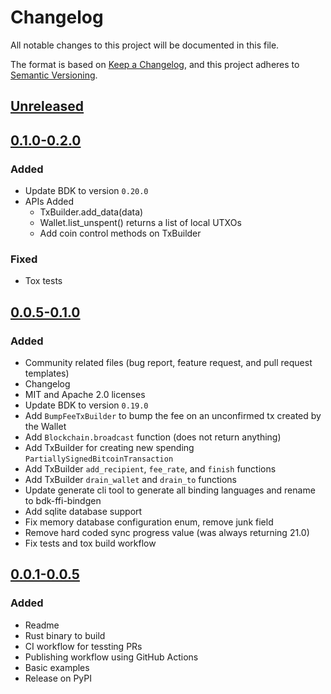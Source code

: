 # Changelog
All notable changes to this project will be documented in this file.

The format is based on [Keep a Changelog], and this project adheres to [Semantic Versioning].

## [Unreleased]

## [0.1.0-0.2.0]
### Added
- Update BDK to version `0.20.0`
- APIs Added
    - TxBuilder.add_data(data)
    - Wallet.list_unspent() returns a list of local UTXOs
    - Add coin control methods on TxBuilder

### Fixed
- Tox tests

## [0.0.5-0.1.0]
### Added
- Community related files (bug report, feature request, and pull request templates)
- Changelog
- MIT and Apache 2.0 licenses
- Update BDK to version `0.19.0`
- Add `BumpFeeTxBuilder` to bump the fee on an unconfirmed tx created by the Wallet
- Add `Blockchain.broadcast` function (does not return anything)
- Add TxBuilder for creating new spending `PartiallySignedBitcoinTransaction` 
- Add TxBuilder `add_recipient`, `fee_rate`, and `finish` functions 
- Add TxBuilder `drain_wallet` and `drain_to` functions 
- Update generate cli tool to generate all binding languages and rename to bdk-ffi-bindgen 
- Add sqlite database support
- Fix memory database configuration enum, remove junk field 
- Remove hard coded sync progress value (was always returning 21.0)
- Fix tests and tox build workflow

## [0.0.1-0.0.5]
### Added
- Readme
- Rust binary to build
- CI workflow for tessting PRs
- Publishing workflow using GitHub Actions
- Basic examples
- Release on PyPI

[Keep a Changelog]: https://keepachangelog.com/en/1.0.0/  
[Semantic Versioning]: https://semver.org/spec/v2.0.0.html  
[unreleased]: https://github.com/bitcoindevkit/bdk-python/compare/v0.2.0...HEAD  
[0.0.1-0.0.5]: https://github.com/bitcoindevkit/bdk-python/compare/58f189f987cc644a1d86e965623c8f50904588ad...v0.0.5  
[0.0.5-0.1.0]: https://github.com/bitcoindevkit/bdk-python/compare/v0.0.5...v0.1.0
[0.1.0-0.2.0]: https://github.com/bitcoindevkit/bdk-python/compare/v0.1.0...v0.2.0